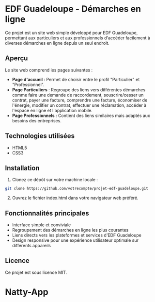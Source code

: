# EDF Guadeloupe - Démarches en ligne

Ce projet est un site web simple développé pour EDF Guadeloupe, permettant aux particuliers et aux professionnels d'accéder facilement à diverses démarches en ligne depuis un seul endroit.

## Aperçu

Le site web comprend les pages suivantes :

- **Page d'accueil** : Permet de choisir entre le profil "Particulier" et "Professionnel".
- **Page Particuliers** : Regroupe des liens vers différentes démarches comme faire une demande de raccordement, souscrire/cesser un contrat, payer une facture, comprendre une facture, économiser de l'énergie, modifier un contrat, effectuer une réclamation, accéder à l'espace en ligne et l'application mobile.
- **Page Professionnels** : Contient des liens similaires mais adaptés aux besoins des entreprises.

## Technologies utilisées

- HTML5
- CSS3

## Installation

1. Clonez ce dépôt sur votre machine locale :

```bash
git clone https://github.com/votrecompte/projet-edf-guadeloupe.git
```
2. Ouvrez le fichier index.html dans votre navigateur web préféré.

## Fonctionnalités principales
- Interface simple et conviviale
- Regroupement des démarches en ligne les plus courantes
- Liens directs vers les plateformes et services d'EDF Guadeloupe
- Design responsive pour une expérience utilisateur optimale sur différents appareils

## Licence

Ce projet est sous licence MIT.
# Natty-App
